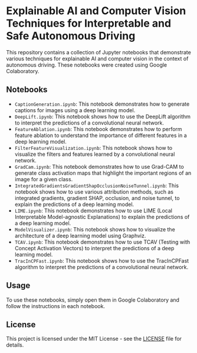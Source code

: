 # Explainable AI and Computer Vision Techniques for Interpretable and Safe Autonomous Driving

This repository contains a collection of Jupyter notebooks that demonstrate various techniques for explainable AI and computer vision in the context of autonomous driving. These notebooks were created using Google Colaboratory.

## Notebooks

- `CaptionGeneration.ipynb`: This notebook demonstrates how to generate captions for images using a deep learning model.
- `DeepLift.ipynb`: This notebook shows how to use the DeepLift algorithm to interpret the predictions of a convolutional neural network.
- `FeatureAblation.ipynb`: This notebook demonstrates how to perform feature ablation to understand the importance of different features in a deep learning model.
- `FilterFeatureVisualization.ipynb`: This notebook shows how to visualize the filters and features learned by a convolutional neural network.
- `GradCam.ipynb`: This notebook demonstrates how to use Grad-CAM to generate class activation maps that highlight the important regions of an image for a given class.
- `IntegratedGradientsGradientShapOcclusionNoiseTunnel.ipynb`: This notebook shows how to use various attribution methods, such as integrated gradients, gradient SHAP, occlusion, and noise tunnel, to explain the predictions of a deep learning model.
- `LIME.ipynb`: This notebook demonstrates how to use LIME (Local Interpretable Model-agnostic Explanations) to explain the predictions of a deep learning model.
- `ModelVisualizer.ipynb`: This notebook shows how to visualize the architecture of a deep learning model using Graphviz.
- `TCAV.ipynb`: This notebook demonstrates how to use TCAV (Testing with Concept Activation Vectors) to interpret the predictions of a deep learning model.
- `TracInCPFast.ipynb`: This notebook shows how to use the TracInCPFast algorithm to interpret the predictions of a convolutional neural network.

## Usage

To use these notebooks, simply open them in Google Colaboratory and follow the instructions in each notebook.

## License

This project is licensed under the MIT License - see the [LICENSE](LICENSE) file for details.

